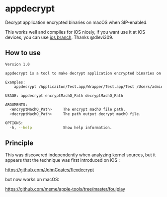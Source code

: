 # appdecrypt

Decrypt application encrypted binaries on macOS when SIP-enabled.

This works well and compiles for iOS nicely, if you want use it at iOS devices, you can use [ios branch](https://github.com/paradiseduo/appdecrypt/tree/ios). Thanks @dlevi309.

## How to use

```bash
Version 1.0

appdecrypt is a tool to make decrypt application encrypted binaries on macOS when SIP-enabled.

Examples:
    appdecrypt /Applicaiton/Test.app/Wrapper/Test.app/Test /Users/admin/Desktop/Test

USAGE: appdecrypt encryptMachO_Path decryptMachO_Path

ARGUMENTS:
  <encryptMachO_Path>     The encrypt machO file path.
  <decryptMachO_Path>     The path output decrypt machO file.

OPTIONS:
  -h, --help              Show help information.
```

## Principle
This was discovered independently when analyzing kernel sources, but it appears that the technique was first introduced on iOS : 

https://github.com/JohnCoates/flexdecrypt

but now works on macOS:

https://github.com/meme/apple-tools/tree/master/foulplay
